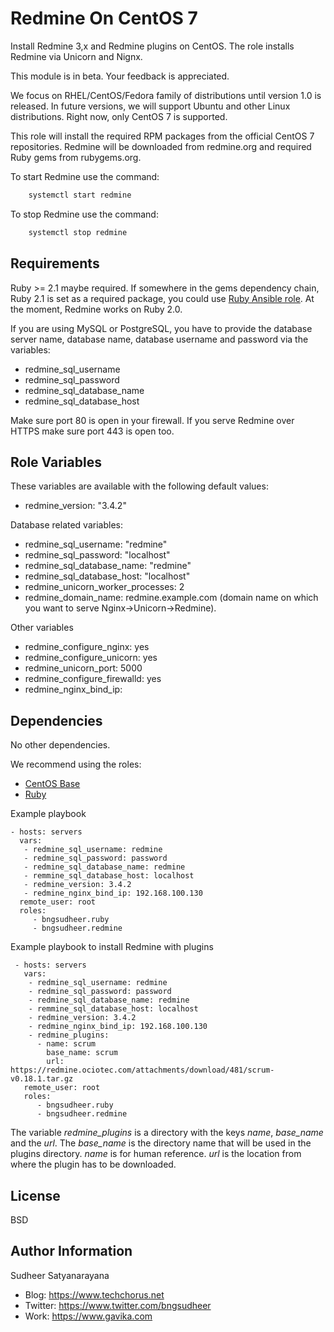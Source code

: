 Redmine On CentOS 7
=========

Install Redmine 3,x and Redmine plugins on CentOS. The role installs Redmine via Unicorn and Nignx.

This module is in beta. Your feedback is appreciated.

We focus on RHEL/CentOS/Fedora family
of distributions until version 1.0 is released. In future versions, we will support Ubuntu and other Linux distributions. Right now, only CentOS 7 is supported.

This role will install the required RPM packages from the official CentOS 7
repositories. Redmine will be downloaded from redmine.org and required Ruby
gems from rubygems.org.

To start Redmine use the command:
```sh
    systemctl start redmine
 ```

To stop Redmine use the command:
```sh
    systemctl stop redmine
 ```

Requirements
------------
Ruby >= 2.1 maybe required. If somewhere in the gems dependency chain,
Ruby 2.1 is set as a required package, you could use [Ruby Ansible role](https://galaxy.ansible.com/bngsudheer/ruby/). At the moment, Redmine works on Ruby 2.0.

If you are using MySQL or PostgreSQL, you have to provide the database server name,
database name, database username and password via the variables:
* redmine_sql_username
* redmine_sql_password
* redmine_sql_database_name
* redmine_sql_database_host

Make sure port 80 is open in your firewall. If you serve Redmine over HTTPS
make sure port 443 is open too.

Role Variables
--------------

These variables are available with the following default values:
* redmine_version: "3.4.2"

Database related variables:
* redmine_sql_username: "redmine"
* redmine_sql_password: "localhost"
* redmine_sql_database_name: "redmine"
* redmine_sql_database_host: "localhost"
* redmine_unicorn_worker_processes: 2
* redmine_domain_name: redmine.example.com (domain name on which you want to serve Nginx->Unicorn->Redmine).  

Other variables
* redmine_configure_nginx: yes
* redmine_configure_unicorn: yes
* redmine_unicorn_port: 5000
* redmine_configure_firewalld: yes
* redmine_nginx_bind_ip:


Dependencies
------------

No other dependencies.

We recommend using the roles:
- [CentOS Base](https://galaxy.ansible.com/bngsudheer/centos_base/)
- [Ruby](https://galaxy.ansible.com/bngsudheer/ruby/)

Example playbook

    - hosts: servers
      vars:
       - redmine_sql_username: redmine
       - redmine_sql_password: password
       - redmine_sql_database_name: redmine
       - remmine_sql_database_host: localhost
       - redmine_version: 3.4.2
       - redmine_nginx_bind_ip: 192.168.100.130
      remote_user: root
      roles:
         - bngsudheer.ruby
         - bngsudheer.redmine

 Example playbook to install Redmine with plugins

     - hosts: servers
       vars:
        - redmine_sql_username: redmine
        - redmine_sql_password: password
        - redmine_sql_database_name: redmine
        - remmine_sql_database_host: localhost
        - redmine_version: 3.4.2
        - redmine_nginx_bind_ip: 192.168.100.130
        - redmine_plugins:
          - name: scrum
            base_name: scrum
            url: https://redmine.ociotec.com/attachments/download/481/scrum-v0.18.1.tar.gz
       remote_user: root
       roles:
          - bngsudheer.ruby
          - bngsudheer.redmine

The variable *redmine_plugins* is a directory with the keys *name*, *base_name* and the *url*.
The *base_name* is the directory name that will be used in the plugins directory. *name*
is for human reference. *url* is the location from where the plugin has to be downloaded.

License
-------

BSD

Author Information
------------------

Sudheer Satyanarayana
* Blog: https://www.techchorus.net
* Twitter: https://www.twitter.com/bngsudheer
* Work: https://www.gavika.com
